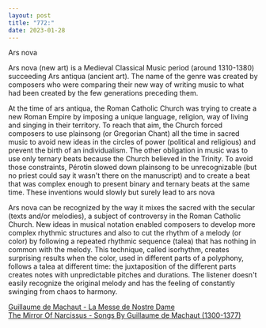 ```yaml
---
layout: post
title: "772:"
date: 2023-01-28
---
```


Ars nova

Ars nova (new art) is a Medieval Classical Music period (around 1310-1380) succeeding Ars antiqua (ancient art). The name of the genre was created by composers who were comparing their new way of writing music to what had been created by the few generations preceding them.

At the time of ars antiqua, the Roman Catholic Church was trying to create a new Roman Empire by imposing a unique language, religion, way of living and singing in their territory. To reach that aim, the Church forced composers to use plainsong (or Gregorian Chant) all the time in sacred music to avoid new ideas in the circles of power (political and religious) and prevent the birth of an individualism. The other obligation in music was to use only ternary beats because the Church believed in the Trinity. To avoid those constraints, Pérotin slowed down plainsong to be unrecognizable (but no priest could say it wasn't there on the manuscript) and to create a beat that was complex enough to present binary and ternary beats at the same time. These inventions would slowly but surely lead to ars nova

Ars nova can be recognized by the way it mixes the sacred with the secular (texts and/or melodies), a subject of controversy in the Roman Catholic Church. New ideas in musical notation enabled composers to develop more complex rhythmic structures and also to cut the rhythm of a melody (or color) by following a repeated rhythmic sequence (talea) that has nothing in common with the melody. This technique, called isorhythm, creates surprising results when the color, used in different parts of a polyphony, follows a talea at different time: the juxtaposition of the different parts creates notes with unpredictable pitches and durations. The listener doesn't easily recognize the original melody and has the feeling of constantly swinging from chaos to harmony.

[Guillaume de Machaut \- La Messe de Nostre Dame](https://youtu.be/mvIEA2dBKGA)  
[The Mirror Of Narcissus \- Songs By Guillaume de Machaut (1300-1377)](https://youtu.be/aVmbKzVZiHc?t=1513)
